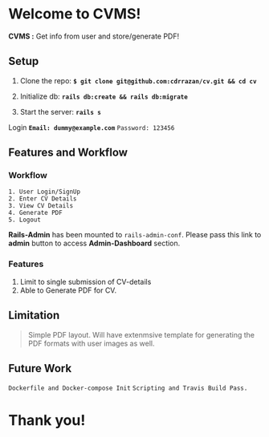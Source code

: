 # Welcome to CVMS!

**CVMS :** Get info from user and store/generate PDF!

## Setup
1. Clone the repo:
  **``$ git clone git@github.com:cdrrazan/cv.git && cd cv``**
2. Initialize db:
  **`` rails db:create && rails db:migrate  ``**

3.  Start the server:
   **``rails s``**

Login **```Email: dummy@example.com```** ```Password: 123456``` 

## Features and Workflow

  ### Workflow
  ~~~
  1. User Login/SignUp 
  2. Enter CV Details 
  3. View CV Details
  4. Generate PDF
  5. Logout
  ~~~

__Rails-Admin__ has been mounted to ``rails-admin-conf``. Please pass this link to **admin** button to access **Admin-Dashboard** section.


  ### Features
  1. Limit to single submission of CV-details
  2. Able to Generate PDF  for CV.

## Limitation 

> Simple PDF layout. Will have extenmsive template for generating the PDF formats with user images as well.

## Future Work

``Dockerfile and Docker-compose Init``
``Scripting and Travis Build Pass.``

# Thank you!
